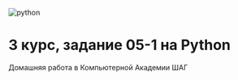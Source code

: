 ![python](https://img.shields.io/badge/Python-blue.svg?style==flat)
# 3 курс, задание 05-1 на Python 
Домашняя работа в Компьютерной Академии ШАГ
